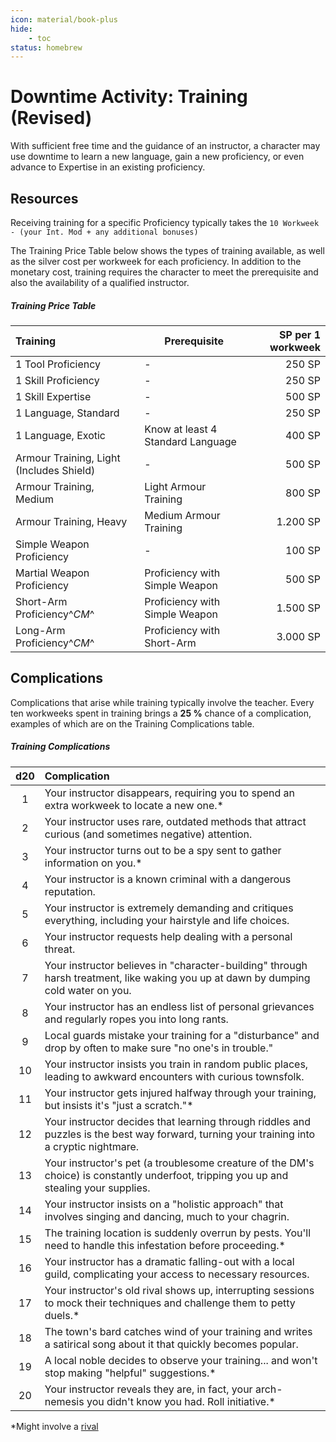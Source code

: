 ```yaml
---
icon: material/book-plus
hide:
    - toc
status: homebrew
---
```


# Downtime Activity: Training (Revised)

With sufficient free time and the guidance of an instructor, a character may use downtime to learn a new language, gain a new proficiency, or even advance to Expertise in an existing proficiency.

## Resources

Receiving training for a specific <inl-sub>Proficiency</inl-sub> typically takes the `10 Workweek - (your Int. Mod + any additional bonuses)`

The Training Price Table below shows the types of training available, as well as the silver cost per workweek for each proficiency. In addition to the monetary cost, training requires the character to meet the prerequisite and also the availability of a qualified instructor.

##### Training Price Table

| Training | Prerequisite | SP per 1 workweek |
|:--|---|--:|
| 1 Tool Proficiency | - | 250 SP |
| 1 Skill Proficiency | - | 250 SP |
| 1 Skill Expertise | - | 500 SP |
| 1 Language, Standard | - | 250 SP |
| 1 Language, Exotic | Know at least 4 Standard Language | 400 SP |
| Armour Training, Light (Includes Shield) | - | 500 SP |
| Armour Training, Medium | Light Armour Training | 800 SP |
| Armour Training, Heavy | Medium Armour Training | 1.200 SP |
| Simple Weapon Proficiency | - | 100 SP |
| Martial Weapon Proficiency | Proficiency with Simple Weapon | 500 SP |
| Short-Arm Proficiency^*CM*^ | Proficiency with Simple Weapon | 1.500 SP |
| Long-Arm Proficiency^*CM*^ | Proficiency with Short-Arm | 3.000 SP

## Complications

Complications that arise while training typically involve the teacher. Every ten workweeks spent in training brings a **25 %** chance of a complication, examples of which are on the Training Complications table.

##### Training Complications

| d20 | Complication |
|:---:|:---|
| 1  | Your instructor disappears, requiring you to spend an extra workweek to locate a new one.* |
| 2  | Your instructor uses rare, outdated methods that attract curious (and sometimes negative) attention. |
| 3  | Your instructor turns out to be a spy sent to gather information on you.* |
| 4  | Your instructor is a known criminal with a dangerous reputation. |
| 5  | Your instructor is extremely demanding and critiques everything, including your hairstyle and life choices. |
| 6  | Your instructor requests help dealing with a personal threat. |
| 7  | Your instructor believes in "character-building" through harsh treatment, like waking you up at dawn by dumping cold water on you. |
| 8  | Your instructor has an endless list of personal grievances and regularly ropes you into long rants. |
| 9  | Local guards mistake your training for a "disturbance" and drop by often to make sure "no one's in trouble." |
| 10 | Your instructor insists you train in random public places, leading to awkward encounters with curious townsfolk. |
| 11 | Your instructor gets injured halfway through your training, but insists it's "just a scratch."* |
| 12 | Your instructor decides that learning through riddles and puzzles is the best way forward, turning your training into a cryptic nightmare. |
| 13 | Your instructor's pet (a troublesome creature of the DM's choice) is constantly underfoot, tripping you up and stealing your supplies. |
| 14 | Your instructor insists on a "holistic approach" that involves singing and dancing, much to your chagrin. |
| 15 | The training location is suddenly overrun by pests. You'll need to handle this infestation before proceeding.* |
| 16 | Your instructor has a dramatic falling-out with a local guild, complicating your access to necessary resources. |
| 17 | Your instructor's old rival shows up, interrupting sessions to mock their techniques and challenge them to petty duels.* |
| 18 | The town's bard catches wind of your training and writes a satirical song about it that quickly becomes popular. |
| 19 | A local noble decides to observe your training... and won't stop making "helpful" suggestions.* |
| 20 | Your instructor reveals they are, in fact, your arch-nemesis you didn't know you had. Roll initiative.* |

*Might involve a [rival]

[rival]: index.md#rivals
